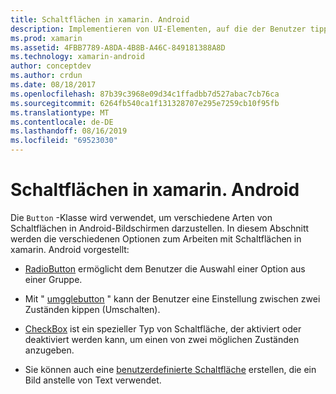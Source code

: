 ```yaml
---
title: Schaltflächen in xamarin. Android
description: Implementieren von UI-Elementen, auf die der Benutzer tippt, um eine Aktion auszuführen
ms.prod: xamarin
ms.assetid: 4FBB7789-A8DA-4B8B-A46C-849181388A8D
ms.technology: xamarin-android
author: conceptdev
ms.author: crdun
ms.date: 08/18/2017
ms.openlocfilehash: 87b39c3968e09d34c1ffadbb7d527abac7cb76ca
ms.sourcegitcommit: 6264fb540ca1f131328707e295e7259cb10f95fb
ms.translationtype: MT
ms.contentlocale: de-DE
ms.lasthandoff: 08/16/2019
ms.locfileid: "69523030"
---
```

# <a name="buttons-in-xamarinandroid"></a>Schaltflächen in xamarin. Android

Die `Button` -Klasse wird verwendet, um verschiedene Arten von Schaltflächen in Android-Bildschirmen darzustellen. In diesem Abschnitt werden die verschiedenen Optionen zum Arbeiten mit Schaltflächen in xamarin. Android vorgestellt:

- [RadioButton](~/android/user-interface/controls/buttons/radio-button.md) ermöglicht dem Benutzer die Auswahl einer Option aus einer Gruppe.

- Mit " [umgglebutton](~/android/user-interface/controls/buttons/toggle-button.md) " kann der Benutzer eine Einstellung zwischen zwei Zuständen kippen (Umschalten).

- [CheckBox](~/android/user-interface/controls/buttons/check-box.md) ist ein spezieller Typ von Schaltfläche, der aktiviert oder deaktiviert werden kann, um einen von zwei möglichen Zuständen anzugeben.

- Sie können auch eine [benutzerdefinierte Schaltfläche](~/android/user-interface/controls/buttons/custom-button.md) erstellen, die ein Bild anstelle von Text verwendet.
